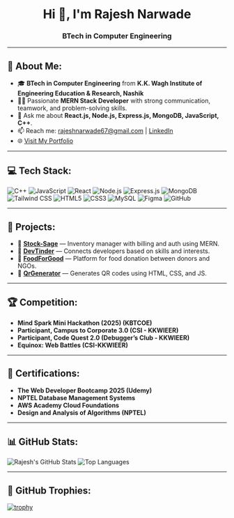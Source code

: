 <h1 align="center">Hi 👋, I'm Rajesh Narwade</h1>
<h3 align="center">BTech in Computer Engineering </h3>

---

## 👦 About Me:

- 🎓 **BTech in Computer Engineering** from **K.K. Wagh Institute of Engineering Education & Research, Nashik** 
- 👩‍💻 Passionate **MERN Stack Developer** with strong communication, teamwork, and problem-solving skills.
- 💬 Ask me about **React.js, Node.js, Express.js, MongoDB, JavaScript, C++**.
- 📫 Reach me: [rajeshnarwade67@gmail.com](mailto:rajeshnarwade67@gmail.com) | [LinkedIn](https://www.linkedin.com/in/rajeshn67/)
- 🌐 [Visit My Portfolio](https://rajeshn67.vercel.app/)

---

## 💻 Tech Stack:

![C++](https://img.shields.io/badge/C++-00599C?style=for-the-badge&logo=cplusplus&logoColor=white)
![JavaScript](https://img.shields.io/badge/JavaScript-F7DF1E?style=for-the-badge&logo=javascript&logoColor=black)
![React](https://img.shields.io/badge/React-20232A?style=for-the-badge&logo=react&logoColor=61DAFB)
![Node.js](https://img.shields.io/badge/Node.js-339933?style=for-the-badge&logo=node.js&logoColor=white)
![Express.js](https://img.shields.io/badge/Express.js-000000?style=for-the-badge&logo=express&logoColor=white)
![MongoDB](https://img.shields.io/badge/MongoDB-4EA94B?style=for-the-badge&logo=mongodb&logoColor=white)
![Tailwind CSS](https://img.shields.io/badge/Tailwind_CSS-38B2AC?style=for-the-badge&logo=tailwind-css&logoColor=white)
![HTML5](https://img.shields.io/badge/HTML5-E34F26?style=for-the-badge&logo=html5&logoColor=white)
![CSS3](https://img.shields.io/badge/CSS3-1572B6?style=for-the-badge&logo=css3&logoColor=white)
![MySQL](https://img.shields.io/badge/MySQL-005C84?style=for-the-badge&logo=mysql&logoColor=white)
![Figma](https://img.shields.io/badge/Figma-F24E1E?style=for-the-badge&logo=figma&logoColor=white)
![GitHub](https://img.shields.io/badge/GitHub-181717?style=for-the-badge&logo=github&logoColor=white)

---

## 🚀 Projects:

- 🔗 [**Stock-Sage**](https://stock-sage-wheat.vercel.app/) — Inventory manager with billing and auth using MERN.
- 🔗 [**DevTinder**](https://devtinderfrontend-1-5rq4.onrender.com) — Connects developers based on skills and interests.
- 🔗 [**FoodForGood**](https://foodforgoodapkweb.vercel.app) — Platform for food donation between donors and NGOs.
- 🔗 [**QrGenerator**](https://rajeshn67.github.io/Qr-code-Generator/Main.html) — Generates QR codes using HTML, CSS, and JS.

---

## 🏆 Competition:

-  **Mind Spark Mini Hackathon (2025) (KBTCOE)**
-  **Participant, Campus to Corporate 3.0 (CSI - KKWIEER)**
-  **Participant, Code Quest 2.0 (Debugger’s Club - KKWIEER)**
-  **Equinox: Web Battles (CSI-KKWIEER)**

---

## 📜 Certifications:
- **The Web Developer Bootcamp 2025 (Udemy)**
- **NPTEL Database Management Systems**
- **AWS Academy Cloud Foundations**
- **Design and Analysis of Algorithms (NPTEL)**

---

## 📊 GitHub Stats:

![Rajesh's GitHub Stats](https://github-readme-stats.vercel.app/api?username=rajeshn67&show_icons=true&theme=dark&hide_border=true)
![Top Languages](https://github-readme-stats.vercel.app/api/top-langs/?username=rajeshn67&layout=compact&theme=dark&hide_border=true)

---

## 🏅 GitHub Trophies:

[![trophy](https://github-profile-trophy.vercel.app/?username=rajeshn67&theme=darkhub&no-bg=true&no-frame=true)](https://github.com/ryo-ma/github-profile-trophy)
